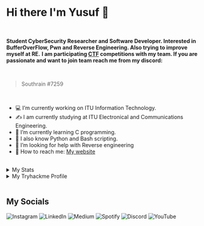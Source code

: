 # Hi there I'm Yusuf 👋

<br>

**Student CyberSecurity Researcher and Software Developer. Interested in BufferOverFlow, Pwn and Reverse Engineering. Also trying to improve myself at RE.** **I am participating [CTF](https://ctfd.io/whats-a-ctf/) competitions with my team. If you are passionate and want to join team reach me from my discord:**

<br>

> Southrain #7259

<br>

- :computer: I’m currently working on ITU Information Technology.
- :writing_hand: I am currently studying at ITU Electronical and Communications Engineering.
- :kiwi_fruit:	 I’m currently learning C programming.
- :snake:  I also know Python and Bash scripting.
- :thinking: I’m looking for help with Reverse engineering
- :speech_balloon: How to reach me: [My website](https://web.itu.edu.tr/saraclioglu20)

<br>

<details close>
<summary>My Stats</summary>
 
<div align="center">
<img src="https://github-readme-stats.vercel.app/api/top-langs/?username=the-src&langs_count=8"/>
</div>

<br>

<div align="center">
<img src="https://github-readme-stats.vercel.app/api?username=the-src&show_icons=true&theme=cobalt&hide=prs,issues"/></
</div>
</details>

<details close>
<summary>My Tryhackme Profile</summary>

<br>

<div align="center">
<img src="https://user-images.githubusercontent.com/75025215/133143824-80605390-3bb3-45a0-9ba9-86544c202162.png">
</div>
</details>
  
<br>

## My Socials

![Instagram](https://img.shields.io/badge/@y.saraclioglu-%23E4405F.svg?style=for-the-badge&logo=Instagram&logoColor=white)
![LinkedIn](https://img.shields.io/badge/Yusuf%20Saraçlıoğlu-%230077B5.svg?style=for-the-badge&logo=linkedin&logoColor=white)
![Medium](https://img.shields.io/badge/Yusuf%20Saraçlıoğlu-%23000000.svg?style=for-the-badge&logo=Medium&logoColor=white)
![Spotify](https://img.shields.io/badge/Src-1ED760?style=for-the-badge&logo=spotify&logoColor=white)
![Discord](https://img.shields.io/badge/Soft%20</>%20Sec-%237289DA.svg?style=for-the-badge&logo=discord&logoColor=white)
![YouTube](https://img.shields.io/badge/SoftSec-%23FF0000.svg?style=for-the-badge&logo=YouTube&logoColor=white)
